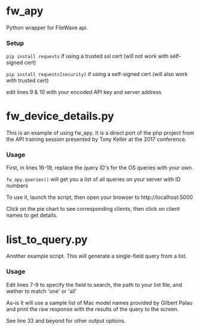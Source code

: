 # fw_apy
Python wrapper for FileWave api.

### Setup
```pip install requests``` if using a trusted ssl cert (will not work with self-signed cert)

```pip install requests[security]``` if using a self-signed cert (will also work with trusted cert)

edit lines 9 & 10 with your encoded API key and server address


# fw_device_details.py
This is an example of using fw_apy. It is a direct port of the php project from the API training session presented by Tony Keller at the 2017 conference.

### Usage
First, in lines 16-19, replace the query ID's for the OS queries with your own.

```fw_apy.queries()``` will get you a list of all queries on your server with ID numbers

To use it, launch the script, then open your browser to http://localhost:5000

Click on the pie chart to see corresponding clients, then click on client names to get details.

# list_to_query.py
Another example script.
This will generate a single-field query from a list.

### Usage
Edit lines 7-9 to specify the field to search, the path to your list file, and wether to match 'one' or 'all'

As-is it will use a sample list of Mac model names provided by Gilbert Palau and print the raw response with the results of the query to the screen.

See line 33 and beyond for other output options.

